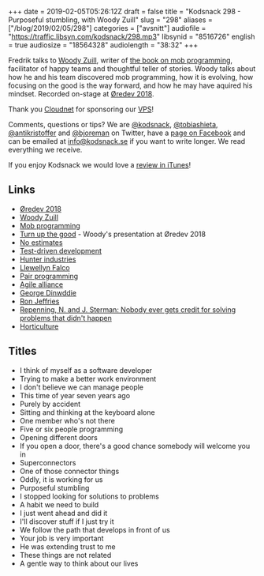 +++
date = 2019-02-05T05:26:12Z
draft = false
title = "Kodsnack 298 - Purposeful stumbling, with Woody Zuill"
slug = "298"
aliases = ["/blog/2019/02/05/298"]
categories = ["avsnitt"]
audiofile = "https://traffic.libsyn.com/kodsnack/298.mp3"
libsynid = "8516726"
english = true
audiosize = "18564328"
audiolength = "38:32"
+++

Fredrik talks to [Woody Zuill](https://twitter.com/woodyzuill), writer of [the book on mob programming](https://leanpub.com/mobprogramming), facilitator of happy teams and thoughtful teller of stories. Woody talks about how he and his team discovered mob programming, how it is evolving, how focusing on the good is the way forward, and how he may have aquired his mindset. Recorded on-stage at [Øredev 2018](http://oredev.org/2018/home).

Thank you [Cloudnet](http://www.cloudnet.se) for sponsoring our [VPS](http://en.wikipedia.org/wiki/Virtual_private_server)!

Comments, questions or tips? We are [@kodsnack](https://www.twitter.com/kodsnack), [@tobiashieta](https://www.twitter.com/tobiashieta), [@antikristoffer](https://www.twitter.com/antikristoffer) and [@bjoreman](https://www.twitter.com/bjoreman) on Twitter, have a [page on Facebook](https://www.facebook.com/kodsnack) and can be emailed at [info@kodsnack.se](mailto:info@kodsnack.se) if you want to write longer. We read everything we receive.

If you enjoy Kodsnack we would love a [review in iTunes](http://itunes.apple.com/se/podcast/kodsnack/id561631498?l=en)!

## Links ##
* [Øredev 2018](http://oredev.org/2018/home)
* [Woody Zuill](https://twitter.com/woodyzuill)
* [Mob programming](https://en.wikipedia.org/wiki/Mob_programming)
* [Turn up the good](http://oredev.org/2018/sessions/turn-up-the-good) - Woody's presentation at Øredev 2018
* [No estimates](https://medium.com/@neil2killick/noestimates-part-1-doing-scrum-without-estimates-b42c4a453dc6)
* [Test-driven development](https://en.wikipedia.org/wiki/Test-driven_development)
* [Hunter industries](https://en.wikipedia.org/wiki/Hunter_Industries)
* [Llewellyn Falco](https://twitter.com/llewellynfalco)
* [Pair programming](https://en.wikipedia.org/wiki/Pair_programming)
* [Agile alliance](https://www.agilealliance.org/)
* [George Dinwddie](http://blog.gdinwiddie.com/)
* [Ron Jeffries](https://en.wikipedia.org/wiki/Ron_Jeffries)
* [Repenning, N. and J. Sterman: Nobody ever gets credit for solving problems that didn't happen](http://web.mit.edu/nelsonr/www/CMR_Getting_Quality_v1.0.html)
* [Horticulture](https://en.wikipedia.org/wiki/Horticulture)

## Titles ##
* I think of myself as a software developer
* Trying to make a better work environment
* I don't believe we can manage people
* This time of year seven years ago
* Purely by accident
* Sitting and thinking at the keyboard alone
* One member who's not there
* Five or six people programming
* Opening different doors
* If you open a door, there's a good chance somebody will welcome you in
* Superconnectors
* One of those connector things
* Oddly, it is working for us
* Purposeful stumbling
* I stopped looking for solutions to problems
* A habit we need to build
* I just went ahead and did it
* I'll discover stuff if I just try it
* We follow the path that develops in front of us
* Your job is very important
* He was extending trust to me
* These things are not related
* A gentle way to think about our lives
